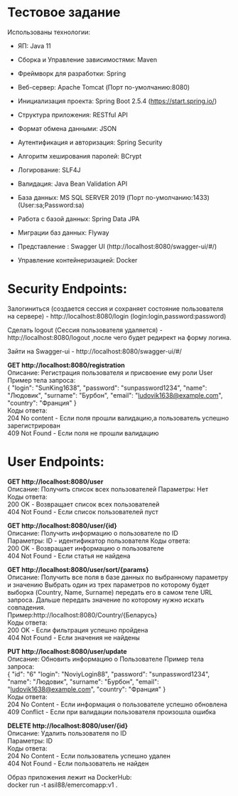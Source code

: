 # Тестовое задание

Использованы технологии:

* ЯП: Java 11
* Сборка и Управление зависимостями: Maven
* Фреймворк для разработки: Spring
* Веб-сервер: Apache Tomcat (Порт по-умолчанию:8080)
* Инициализация проекта: Spring Boot 2.5.4 (https://start.spring.io/)

* Структура приложения: RESTful API
* Формат обмена данными: JSON

* Аутентификация и авторизация: Spring Security
* Алгоритм хеширования паролей: BCrypt

* Логирование: SLF4J
* Валидация: Java Bean Validation API

* База данных: MS SQL SERVER 2019 (Порт по-умолчанию:1433) (User:sa;Password:sa)
* Работа с базой данных: Spring Data JPA
* Миграции баз данных: Flyway

* Представление : Swagger UI (http://localhost:8080/swagger-ui/#/)

* Управление контейнеризацией: Docker



# Security Endpoints:

Залогиниться (создается сессия и сохраняет состояние пользователя на сервере) -  http://localhost:8080/login  (login:login,password:password)  

Сделать logout (Сессия пользователя удаляется) - http://localhost:8080/logout ,после чего будет редирект на форму логина.  

Зайти на Swagger-ui - http://localhost:8080/swagger-ui/#/

**GET http://localhost:8080/registration**  
Описание: Регистрация пользователя и присвоение ему роли User
Пример тела запроса:  
{
"login": "SunKing1638",
"password": "sunpassword1234",
"name": "Людовик",
"surname": "Бурбон",
"email": "ludovik1638@example.com",
"country": "Франция"
}  
Коды ответа:  
204 No content - Если поля прошли валидацию,а пользователь успешно зарегистрирован    
409 Not Found - Если поля  не прошли валидацию 



# User Endpoints:

**GET http://localhost:8080/user**     
Описание: Получить список всех пользователей
Параметры: Нет  
Коды ответа:  
200 OK - Возвращает список всех пользователей  
404 Not Found - Если список пользователей пуст

**GET http://localhost:8080/user/{id}**   
Описание: Получить информацию о пользователе по ID    
Параметры: ID - идентификатор пользователя 
Коды ответа:   
200 OK - Возвращает информацию о пользователе  
404 Not Found - Если статья не найдена

**GET http://localhost:8080/user/sort/{params}**  
Описание: Получить все поля в базе данных по выбранному параметру и значению
Выбрать один из трех параметров по которому будет выборка (Country, Name, Surname) передать его в самом теле URL запроса. 
Дальше передать значение по которому нужно искать совпадения.  
Пример:http://localhost:8080/Country/{Беларусь}   
Коды ответа:  
200 OK - Если фильтрация успешно пройдена  
404 Not Found - Если значения не найдены

**PUT http://localhost:8080/user/update**  
Описание: Обновить информацию о Пользователе
Пример тела запроса:  
{
"id": "6"
"login": "NoviyLogin88",
"password": "sunpassword1234",
"name": "Людовик",
"surname": "Бурбон",
"email": "ludovik1638@example.com",
"country": "Франция"
}   
Коды ответа:  
204 No Content - Если информация о пользователе успешно обновлена  
409 Conflict - Если при валидации пользователя произошла ошибка

**DELETE http://localhost:8080/user/{id}**  
Описание: Удалить пользователя по ID   
Параметры: ID  
Коды ответа:  
204 No Content - Если пользователь успешно удален  
404 Not Found - Если пользователь не найден


Образ приложения лежит на DockerHub:  
docker run -t asil88/emercomapp:v1 .
